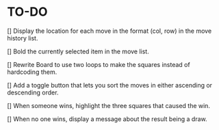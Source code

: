 # TO-DO

[] Display the location for each move in the format (col, row) in the move history list.

[] Bold the currently selected item in the move list.

[] Rewrite Board to use two loops to make the squares instead of hardcoding them.

[] Add a toggle button that lets you sort the moves in either ascending or descending order.

[] When someone wins, highlight the three squares that caused the win.

[] When no one wins, display a message about the result being a draw.
